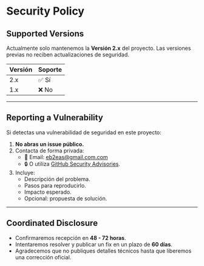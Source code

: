 # Security Policy

## Supported Versions
Actualmente solo mantenemos la **Versión 2.x** del proyecto.
Las versiones previas no reciben actualizaciones de seguridad.

| Versión | Soporte |
|---------|---------|
| 2.x     | ✅ Sí   |
| 1.x     | ❌ No   |

---

## Reporting a Vulnerability
Si detectas una vulnerabilidad de seguridad en este proyecto:

1. **No abras un issue público.**
2. Contacta de forma privada:
   - 📧 Email: eb2eas@gmail.com.com
   - 🔒 O utiliza [GitHub Security Advisories](https://docs.github.com/en/code-security/security-advisories).
3. Incluye:
   - Descripción del problema.
   - Pasos para reproducirlo.
   - Impacto esperado.
   - Opcional: propuesta de solución.

---

## Coordinated Disclosure
- Confirmaremos recepción en **48 - 72 horas**.
- Intentaremos resolver y publicar un fix en un plazo de **60 días**.
- Agradecemos que no publiques detalles técnicos hasta que liberemos una corrección oficial.

